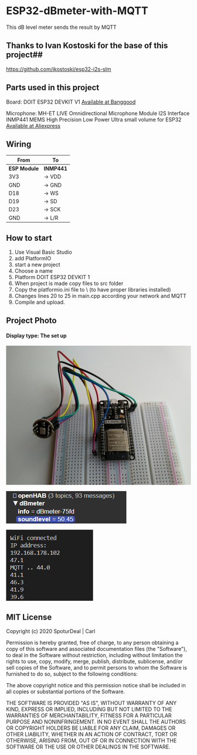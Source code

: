 # ESP32-dBmeter-with-MQTT
This dB level meter sends the result by MQTT

## Thanks to Ivan Kostoski for the base of this project##
https://github.com/ikostoski/esp32-i2s-slm

## Parts used in this project ##
Board: DOIT ESP32 DEVKIT V1 <a href="https://www.banggood.com/ESP32-Development-Board-WiFiBluetooth-Ultra-Low-Power-Consumption-Dual-Cores-ESP-32-ESP-32S-Board-p-1109512.html?p=VQ141018240205201801">Available at Banggood</a>

Microphone: MH-ET LIVE Omnidirectional Microphone Module I2S Interface INMP441 MEMS High Precision Low Power Ultra small volume for ESP32 <a href="https://nl.aliexpress.com/item/4000045517597.html?spm=a2g0s.9042311.0.0.27424c4d2aH1EK">Available at Aliexpress</a>

## Wiring ##

|From|To|
|---|---|
|**ESP Module**|**INMP441**|
|3V3| -> VDD|
|GND| -> GND|
|D18| -> WS|
|D19| -> SD|
|D23| -> SCK|
|GND| -> L/R|

## How to start ##

1. Use Visual Basic Studio
2. add PlatformIO
3. start a new project
4. Choose a name
5. Platform DOIT ESP32 DEVKIT 1
6. When project is made copy files to src folder
7. Copy the platformio.ini file to \  (to have proper libraries installed)
8. Changes lines 20 to 25 in main.cpp according your network and MQTT
9. Compile and upload.


## Project Photo
#### Display type: The set up
![Overview](/dBmeterESP32.jpg?raw=true "The set up")

![In MQTT Explorer](/dBlevel_in_MQTT.png?raw=true "dB in MQTT explorer")

![In Serial Monitor](/Serial_monitor.png?raw=true "In serial monitor")

## MIT License

Copyright (c) 2020 SpoturDeal | Carl

Permission is hereby granted, free of charge, to any person obtaining a copy
of this software and associated documentation files (the "Software"), to deal
in the Software without restriction, including without limitation the rights
to use, copy, modify, merge, publish, distribute, sublicense, and/or sell
copies of the Software, and to permit persons to whom the Software is
furnished to do so, subject to the following conditions:

The above copyright notice and this permission notice shall be included in all
copies or substantial portions of the Software.

THE SOFTWARE IS PROVIDED "AS IS", WITHOUT WARRANTY OF ANY KIND, EXPRESS OR
IMPLIED, INCLUDING BUT NOT LIMITED TO THE WARRANTIES OF MERCHANTABILITY,
FITNESS FOR A PARTICULAR PURPOSE AND NONINFRINGEMENT. IN NO EVENT SHALL THE
AUTHORS OR COPYRIGHT HOLDERS BE LIABLE FOR ANY CLAIM, DAMAGES OR OTHER
LIABILITY, WHETHER IN AN ACTION OF CONTRACT, TORT OR OTHERWISE, ARISING FROM,
OUT OF OR IN CONNECTION WITH THE SOFTWARE OR THE USE OR OTHER DEALINGS IN THE
SOFTWARE.
